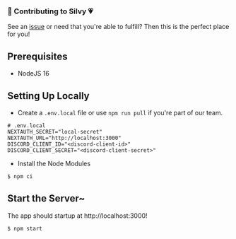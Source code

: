 ### 🤖 Contributing to Silvy 💗

See an [issue](/issues) or need that you're able to fulfill?
Then this is the perfect place for you!

## Prerequisites

- NodeJS 16

## Setting Up Locally

- Create a `.env.local` file or use `npm run pull` if you're part of our team.

```properties
# .env.local
NEXTAUTH_SECRET="local-secret"
NEXTAUTH_URL="http://localhost:3000"
DISCORD_CLIENT_ID="<discord-client-id>"
DISCORD_CLIENT_SECRET="<discord-client-secret>"
```

- Install the Node Modules

```sh
$ npm ci
```

## Start the Server~

The app should startup at http://localhost:3000!

```sh
$ npm start
```
